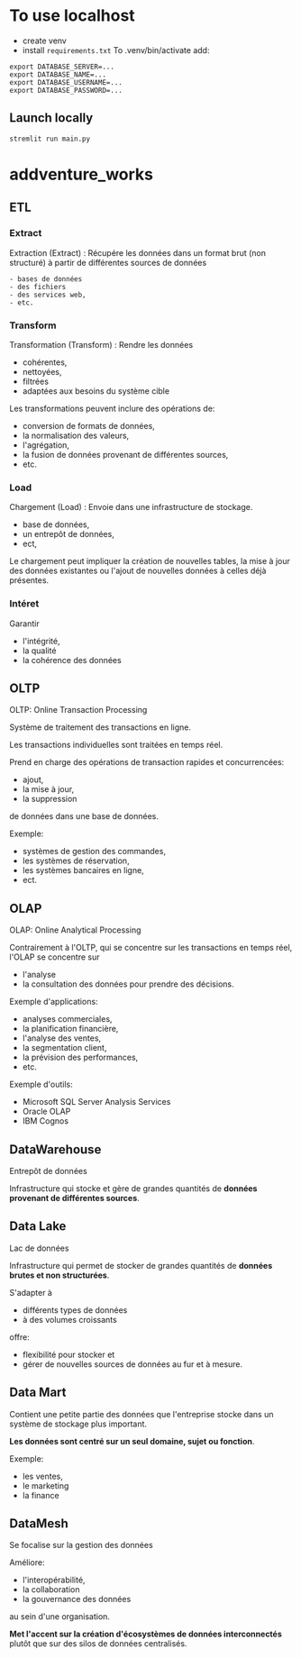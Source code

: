 # To use localhost

- create venv
- install `requirements.txt`
  To .venv/bin/activate add:

```
export DATABASE_SERVER=...
export DATABASE_NAME=...
export DATABASE_USERNAME=...
export DATABASE_PASSWORD=...
```

## Launch locally

```
stremlit run main.py
```

# addventure_works

## ETL

### Extract

Extraction (Extract) : Récupére les données dans un format brut (non structuré) à partir de différentes sources de données

    - bases de données
    - des fichiers
    - des services web,
    - etc.

### Transform

Transformation (Transform) : Rendre les données

- cohérentes,
- nettoyées,
- filtrées
- adaptées aux besoins du système cible

Les transformations peuvent inclure des opérations de:

- conversion de formats de données,
- la normalisation des valeurs,
- l'agrégation,
- la fusion de données provenant de différentes sources,
- etc.

### Load

Chargement (Load) : Envoie dans une infrastructure de stockage.

- base de données,
- un entrepôt de données,
- ect,

Le chargement peut impliquer la création de nouvelles tables, la mise à jour des données existantes ou l'ajout de nouvelles données à celles déjà présentes.

### Intéret

Garantir

- l'intégrité,
- la qualité
- la cohérence des données

## OLTP

OLTP: Online Transaction Processing

Système de traitement des transactions en ligne.

Les transactions individuelles sont traitées en temps réel.

Prend en charge des opérations de transaction rapides et concurrencées:

- ajout,
- la mise à jour,
- la suppression

de données dans une base de données.

Exemple:

- systèmes de gestion des commandes,
- les systèmes de réservation,
- les systèmes bancaires en ligne,
- ect.

## OLAP

OLAP: Online Analytical Processing

Contrairement à l'OLTP, qui se concentre sur les transactions en temps réel, l'OLAP se concentre sur

- l'analyse
- la consultation
  des données pour prendre des décisions.

Exemple d'applications:

- analyses commerciales,
- la planification financière,
- l'analyse des ventes,
- la segmentation client,
- la prévision des performances,
- etc.

Exemple d'outils:

- Microsoft SQL Server Analysis Services
- Oracle OLAP
- IBM Cognos

## DataWarehouse

Entrepôt de données

Infrastructure qui stocke et gère de grandes quantités de **données provenant de différentes sources**.

## Data Lake

Lac de données

Infrastructure qui permet de stocker de grandes quantités de **données brutes et non structurées**.

S'adapter à

- différents types de données
- à des volumes croissants

offre:

- flexibilité pour stocker et
- gérer de nouvelles sources de données au fur et à mesure.

## Data Mart

Contient une petite partie des données que l'entreprise stocke dans un système de stockage plus important.

**Les données sont centré sur un seul domaine, sujet ou fonction**.

Exemple:

- les ventes,
- le marketing
- la finance

## DataMesh

Se focalise sur la gestion des données

Améliore:

- l'interopérabilité,
- la collaboration
- la gouvernance des données

au sein d'une organisation.

**Met l'accent sur la création d'écosystèmes de données interconnectés** plutôt que sur des silos de données centralisés.
